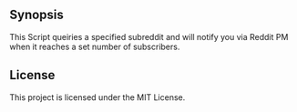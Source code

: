 ## Synopsis
This Script queiries a specified subreddit and will notify you via Reddit PM when it reaches a set number of subscribers.

## License

This project is licensed under the MIT License.